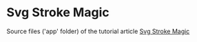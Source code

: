 # Svg Stroke Magic

Source files ('app' folder) of the tutorial article [Svg Stroke Magic](https://fabiofranchino.com/blog/aframe-d3js-first-steps/)
